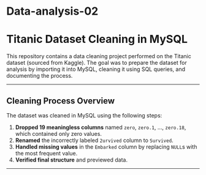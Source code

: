 # Data-analysis-02
# Titanic Dataset Cleaning in MySQL

This repository contains a data cleaning project performed on the Titanic dataset (sourced from Kaggle). The goal was to prepare the dataset for analysis by importing it into MySQL, cleaning it using SQL queries, and documenting the process.

---

## Cleaning Process Overview

The dataset was cleaned in MySQL using the following steps:

1. **Dropped 19 meaningless columns** named `zero`, `zero.1`, ..., `zero.18`, which contained only zero values.
2. **Renamed** the incorrectly labeled `2urvived` column to `Survived`.
3. **Handled missing values** in the `Embarked` column by replacing `NULL`s with the most frequent value.
4. **Verified final structure** and previewed data.

---



